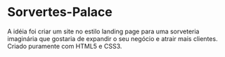 # Sorvertes-Palace
 A idéia foi criar um site no estilo landing page para uma sorveteria imaginária que gostaria de expandir o seu negócio e atrair mais clientes. Criado puramente com HTML5 e CSS3.
 
